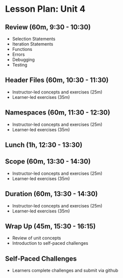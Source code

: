 # Lesson Plan: Unit 4

## Review (60m, 9:30 - 10:30)
- Selection Statements
- Iteration Statements
- Functions
- Errors
- Debugging
- Testing

## Header Files (60m, 10:30 - 11:30)
- Instructor-led concepts and exercises (25m)
- Learner-led exercises (35m)

## Namespaces (60m, 11:30 - 12:30)
- Instructor-led concepts and exercises (25m)
- Learner-led exercises (35m)

## Lunch (1h, 12:30 - 13:30)

## Scope (60m, 13:30 - 14:30)
- Instructor-led concepts and exercises (25m)
- Learner-led exercises (35m)
  
## Duration (60m, 13:30 - 14:30)
- Instructor-led concepts and exercises (25m)
- Learner-led exercises (35m)

## Wrap Up (45m, 15:30 - 16:15)
- Review of unit concepts
- Introduction to self-paced challenges

## Self-Paced Challenges
- Learners complete challenges and submit via github